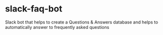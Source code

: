 # slack-faq-bot
Slack bot that helps to create a Questions &amp; Answers database and helps to automatically answer to 
frequently asked questions
